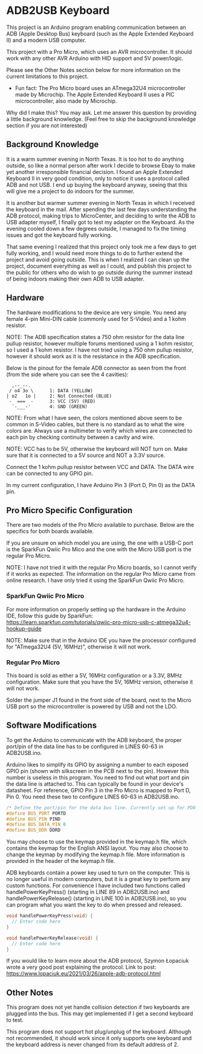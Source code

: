 
# ADB2USB Keyboard

This project is an Arduino program enabling communication between an ADB (Apple Desktop Bus) keyboard (such as the Apple Extended Keyboard II) and a modern USB computer.

This project with a Pro Micro, which uses an AVR microcontroller. It should work with any other AVR Arduino with HID support and 5V power/logic.

Please see the Other Notes section below for more information on the current limitations to this project.

* Fun fact: The Pro Micro board uses an ATmega32U4 microcontroller made by Microchip. The Apple Extended Keyboard II uses a PIC microcontroller, also made by Microchip.

Why did I make this? You may ask. Let me answer this question by providing a little background knowledge. (Feel free to skip the background knowledge section if you are not interested)


## Background Knowledge
It is a warm summer evening in North Texas. It is too hot to do anything outside, so like a normal person after work I decide to browse Ebay to make yet another irresponsible financial decision. I found an Apple Extended Keyboard Il in very good condition, only to notice it uses a protocol called ADB and not USB. I end up buying the keyboard anyway, seeing that this will give me a project to do indoors for the summer.

It is another but warmer summer evening in North Texas in which I
received the keyboard in the mail. After spending the last few days understanding the ADB protocol, making trips to MicroCenter, and deciding to write the ADB to USB adapter myself, I finally got to test my adapter on the Keyboard. As the evening cooled down a few degrees outside, I managed to fix the timing issues and got the keyboard fully working.

That same evening I realized that this project only took me a few days to get fully working, and I would need more things to do to further extend the project and avoid going outside. This is when I realized I can clean up the project, document everything as well as I could, and publish this project to the public for others who do wish to go outside during the summer instead of being indoors making their own ADB to USB adapter.
## Hardware

The hardware modifications to the device are very simple. You need any female 4-pin Mini-DIN cable (commonly used for S-Video) and a 1 kohm resistor.
 
NOTE: The ADB specification states a 750 ohm resistor for the data line pullup resistor, however multiple forums mentioned using a 1 kohm resistor, so I used a 1 kohm resistor. I have not tried using a 750 ohm pullup resistor, however it should work as it is the resistance in the ADB specification.

Below is the pinout for the female ADB connector as seen from the front (from the side where you can see the 4 cavities):
```
  ,--_--.                 
 / o4 3o \      1: DATA (YELLOW)
| o2   1o |     2: Not Connected (BLUE)
 -  ===  -      3: VCC (5V) (RED)
  `-___-'       4: GND (GREEN)
```
NOTE: From what I have seen, the colors mentioned above seem to be common in S-Video cables, but there is no standard as to what the wire colors are. Always use a multimeter to verify which wires are connected to each pin by checking continuity between a cavity and wire.

NOTE: VCC has to be 5V, otherwise the keyboard will NOT turn on. Make sure that it is connected to a 5V source and NOT a 3.3V source.

Connect the 1 kohm pullup resistor between VCC and DATA. The DATA wire can be connected to any GPIO pin.

In my current configuration, I have Arduino Pin 3 (Port D, Pin 0) as the DATA pin.

## Pro Micro Specific Configuration
There are two models of the Pro Micro available to purchase. Below are the specifics for both boards available.

If you are unsure on which model you are using, the one with a USB-C port is the SparkFun Qwiic Pro Mico and the one with the Micro USB port is the regular Pro Micro.

NOTE: I have not tried it with the regular Pro Micro boards, so I cannot verify if it works as expected. The information on the regular Pro Micro came from online research. I have only tried it using the SparkFun Qwiic Pro Micro.

### SparkFun Qwiic Pro Micro
For more information on properly setting up the hardware in the Arduino IDE, follow this guide by SparkFun: https://learn.sparkfun.com/tutorials/qwiic-pro-micro-usb-c-atmega32u4-hookup-guide

NOTE: Make sure that in the Arduino IDE you have the processor configured for "ATmega32U4 (5V, 16MHz)", otherwise it will not work.

### Regular Pro Micro
This board is sold as either a 5V, 16MHz configuration or a 3.3V, 8MHz configuration. Make sure that you have the 5V, 16MHz version, otherwise it will not work.

Solder the jumper J1 found in the front side of the board, next to the Micro USB port so the microcontroller is powered by USB and not the LDO.

## Software Modifications

To get the Arduino to communicate with the ADB keyboard, the proper port/pin of the data line has to be configured in LINES 60-63 in ADB2USB.ino.

Arduino likes to simplify its GPIO by assigning a number to each exposed GPIO pin (shown with silkscreen in the PCB next to the pin). However this number is useless in this program. You need to find out what port and pin the data line is attached to. This can typically be found in your device's datasheet. For reference, GPIO Pin 3 in the Pro Micro is mapped to Port D, Pin 0. You need these two to configure LINES 60-63 in ADB2USB.ino.

```c++
/* Define the port/pin for the data bus line. Currently set up for PD0 (Pin 3 in Pro Micro) */
#define BUS_PORT PORTD
#define BUS_PIN PIND
#define BUS_DATA_PIN 0
#define BUS_DDR DDRD
```

You may choose to use the keymap provided in the keymap.h file, which contains the keymap for the English ANSI layout. You may also choose to change the keymap by modifying the keymap.h file. More information is provided in the header of the keymap.h file.

ADB keyboards contain a power key used to turn on the computer. This is no longer useful in modern computers, but it is a great key to perform any custom functions. For convenience I have included two functions called handlePowerKeyPress() (starting in LINE 89 in ADB2USB.ino) and handlePowerKeyRelease() (starting in LINE 100 in ADB2USB.ino), so you can program what you want the key to do when pressed and released.

```c++
void handlePowerKeyPress(void) {
  // Enter code here
}

void handlePowerKeyRelease(void) {
  // Enter code here
}
```

If you would like to learn more about the ADB protocol, Szymon Łopaciuk wrote a very good post explaining the protocol.
Link to post: https://www.lopaciuk.eu/2021/03/26/apple-adb-protocol.html
## Other Notes
This program does not yet handle collision detection if two keyboards are plugged into the bus. This may get implemented if I get a second keyboard to test.

This program does not support hot plug/unplug of the keyboard. Although not recommended, it should work since it only supports one keyboard and the keyboard address is never changed from its default address of 2.